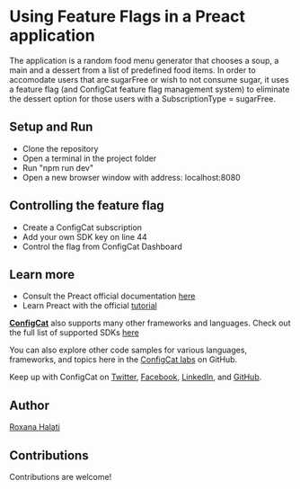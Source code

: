 # Using Feature Flags in a Preact application

The application is a random food menu generator that chooses a soup, a main and a dessert from a list of predefined food items. In order to accomodate users that are sugarFree or wish to not consume sugar, it uses a feature flag (and ConfigCat feature flag management system) to eliminate the dessert option for those users with a SubscriptionType = sugarFree.

## Setup and Run

- Clone the repository
- Open a terminal in the project folder
- Run "npm run dev"
- Open a new browser window with address: localhost:8080

## Controlling the feature flag

- Create a ConfigCat subscription
- Add your own SDK key on line 44
- Control the flag from ConfigCat Dashboard

## Learn more

- Consult the Preact official documentation [here](https://preactjs.com/guide/v10/getting-started)
- Learn Preact with the official [tutorial](https://preactjs.com/tutorial)

[**ConfigCat**](https://configcat.com) also supports many other frameworks and languages. Check out the full list of supported SDKs [here](https://configcat.com/docs/sdk-reference/overview/)

You can also explore other code samples for various languages, frameworks, and topics here in the [ConfigCat labs](https://github.com/configcat-labs) on GitHub.

Keep up with ConfigCat on [Twitter](https://twitter.com/configcat), [Facebook](https://www.facebook.com/configcat), [LinkedIn](https://www.linkedin.com/company/configcat/), and [GitHub](https://github.com/configcat).

## Author
[Roxana Halati](https://github.com/roxanahalati)

## Contributions
Contributions are welcome!
